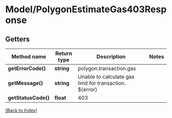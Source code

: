 # Model/PolygonEstimateGas403Response

## Getters

Method name | Return type | Description | Notes
------------ | ------------- | ------------- | -------------
**getErrorCode()** | **string** | polygon.transaction.gas |
**getMessage()** | **string** | Unable to calculate gas limit for transaction. ${error} |
**getStatusCode()** | **float** | 403 |

[[Back to Index]](../index.md)
